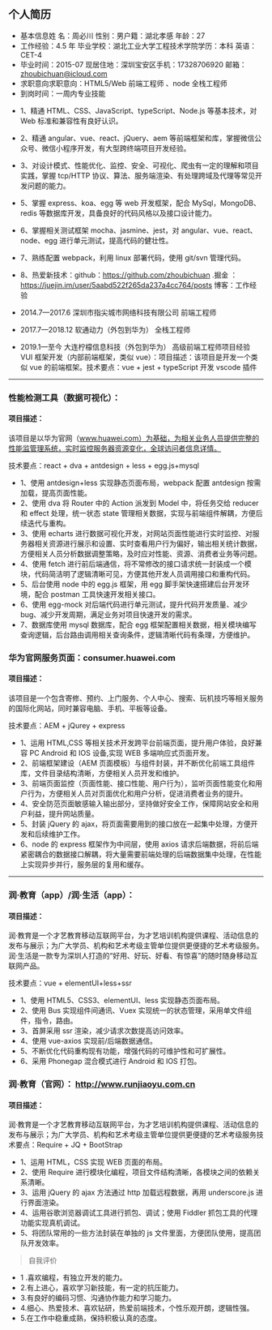 ## 个人简历

* 基本信息姓 名：周必川 性别：男户籍：湖北孝感 年龄：27
* 工作经验：4.5 年 毕业学校：湖北工业大学工程技术学院学历：本科 英语：CET-4
* 毕业时间：2015-07 现居住地：深圳宝安区手机：17328706920 邮箱：zhoubichuan@icloud.com
* 求职意向求职意向：HTML5/Web 前端工程师 、node 全栈工程师
* 到岗时间：一周内专业技能
  >

- 1、精通 HTML、CSS、JavaScript、typeScript、Node.js 等基本技术，对 Web 标准和兼容性有良好认识。
- 2、精通 angular、vue、react、jQuery、aem 等前端框架和库，掌握微信公众号、微信小程序开发，有大型跨终端项目开发经验。
- 3、对设计模式、性能优化、监控、安全、可视化、爬虫有一定的理解和项目实践，掌握 tcp/HTTP 协议、算法、服务端渲染、有处理跨域及代理等常见开发问题的能力。
- 5、掌握 express、koa、egg 等 web 开发框架，配合 MySql，MongoDB、redis 等数据库开发，具备良好的代码风格以及接口设计能力。
- 6、掌握相关测试框架 mocha、jasmine、jest，对 angular、vue、react、node、egg 进行单元测试，提高代码的健壮性。
- 7、熟练配置 webpack，利用 linux 部署代码，使用 git/svn 管理代码。
- 8、热爱新技术：github：https://github.com/zhoubichuan
  .掘金 ：https://juejin.im/user/5aabd522f265da237a4cc764/posts
  博客：工作经验

- 2014.7—2017.6 深圳市指尖城市网络科技有限公司 前端工程师
- 2017.7—2018.12 软通动力（外包到华为） 全栈工程师
- 2019.1—至今 大连柠檬信息科技（外包到华为） 高级前端工程师项目经验
  VUI 框架开发（内部前端框架，类似 vue）：项目描述：该项目是开发一个类似 vue 的前端框架。技术要点：vue + jest + typeScript
  开发 vscode 插件

---

### 性能检测工具（数据可视化）：

#### 项目描述：

该项目是以华为官网（www.huawei.com）为基础，为相关业务人员提供完整的性能监管理系统，实时监控服务器资源变化，全球访问者信息详情。

技术要点：react + dva + antdesign + less + egg.js+mysql

* 1、使用 antdesign+less 实现静态页面布局，webpack 配置 antdesign 按需加载，提高页面性能。
* 2、使用 dva 将 Router 中的 Action 派发到 Model 中，将任务交给 reducer 和 effect 处理，统一状态 state 管理相关数据，实现与前端组件解耦，方便后续迭代与重构。
* 3、使用 echarts 进行数据可视化开发，对网站页面性能进行实时监控、对服务器相关资源进行展示和设置、实时查看用户行为偏好，输出相关统计数据，方便相关人员分析数据调整策略，及时应对性能、资源、消费者业务等问题。
* 4、使用 fetch 进行前后端通信，将不常修改的接口请求统一封装成一个模块，代码简洁明了逻辑清晰可见，方便其他开发人员调用接口和重构代码。
* 5、后台使用 node 中的 egg.js 框架，用 egg 脚手架快速搭建后台开发环境，配合 postman 工具快速开发相关接口。
* 6、使用 egg-mock 对后端代码进行单元测试，提升代码开发质量、减少 bug、减少开发周期，满足业务对项目快速开发的需求。
* 7、数据库使用 mysql 数据库，配合 egg 框架配置相关数据，相关模块编写查询逻辑，后台路由调用相关查询条件，逻辑清晰代码有条理，方便维护。

### 华为官网服务页面：consumer.huawei.com

#### 项目描述：

该项目是一个包含寄修、预约、上门服务、个人中心、搜索、玩机技巧等相关服务的国际化网站，同时兼容电脑、手机、平板等设备。

技术要点：AEM + jQurey + express

* 1、运用 HTML,CSS 等相关技术开发跨平台前端页面，提升用户体验，良好兼容 PC Android 和 IOS 设备,实现 WEB 多端响应式页面开发。
* 2、前端框架建设（AEM 页面模板）与组件封装，并不断优化前端工具组件库，文件目录结构清晰，方便相关人员开发和维护。
* 3、前端页面监控（页面性能、接口性能、用户行为），监听页面性能变化和用户行为，方便相关人员对页面优化和用户分析，促进消费者业务的提升。
* 4、安全防范页面敏感输入输出部分，坚持做好安全工作，保障网站安全和用户利益，提升网站质量。
* 5、封装 jQuery 的 ajax，将页面需要用到的接口放在一起集中处理，方便开发和后续维护工作。
* 6、node 的 express 框架作为中间层，使用 axios 请求后端数据，将前后端紧密耦合的数据接口解耦，将大量需要前端处理的后端数据集中处理，在性能上实现异步并行，服务层的复用和缓存。

---

### 润·教育（app）/润·生活（app）：

#### 项目描述：

润·教育是一个才艺教育移动互联网平台，为才艺培训机构提供课程、活动信息的发布与展示；为广大学员、机构和艺术考级主管单位提供更便捷的艺术考级服务。润·生活是一款专为深圳人打造的“好用、好玩、好看、有惊喜”的随时随身移动互联网产品。

技术要点：vue + elementUI+less+ssr

* 1、使用 HTML5、CSS3、elementUI、less 实现静态页面布局。
* 2、使用 Bus 实现组件间通讯、Vuex 实现统一的状态管理，采用单文件组件，指令，路由。
* 3、首屏采用 ssr 渲染，减少请求次数提高访问效率。
* 4、使用 vue-axios 实现前/后端数据通信。
* 5、不断优化代码重构现有功能，增强代码的可维护性和可扩展性。
* 6、采用 Phonegap 混合模式进行 Android 和 IOS 打包。

### 润·教育（官网）： http://www.runjiaoyu.com.cn

#### 项目描述：

润·教育是一个才艺教育移动互联网平台，为才艺培训机构提供课程、活动信息的发布与展示；为广大学员、机构和艺术考级主管单位提供更便捷的艺术考级服务技术要点：Require + JQ + BootStrap

* 1、运用 HTML，CSS 实现 WEB 页面的布局。
* 2、使用 Require 进行模块化编程，项目文件结构清晰，各模块之间的依赖关系清晰。
* 3、运用 jQuery 的 ajax 方法通过 http 加载远程数据，再用 underscore.js 进行界面渲染。
* 4、运用谷歌浏览器调试工具进行抓包、调试；使用 Fiddler 抓包工具的代理功能实现真机调试。
* 5、将团队常用的一些方法封装在单独的 js 文件里面，方便团队使用，提高团队开发效率。

> 自我评价

* 1 .喜欢编程，有独立开发的能力。
* 2.有上进心，喜欢学习新技能，有一定的抗压能力。
* 3.有良好的编码习惯、沟通协作能力和学习能力。
* 4.细心、热爱技术、喜欢钻研，热爱前端技术，个性乐观开朗，逻辑性强。
* 5.在工作中稳重成熟，保持积极认真的态度。

